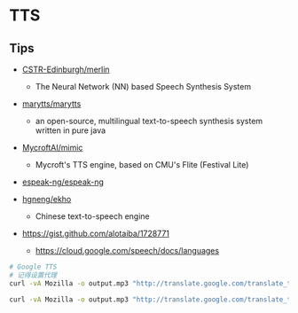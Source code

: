 # TTS

## Tips
* [CSTR-Edinburgh/merlin](https://github.com/CSTR-Edinburgh/merlin)
  * The Neural Network (NN) based Speech Synthesis System
* [marytts/marytts](https://github.com/marytts/marytts)
  * an open-source, multilingual text-to-speech synthesis system written in pure java
* [MycroftAI/mimic](https://github.com/MycroftAI/mimic)
  * Mycroft's TTS engine, based on CMU's Flite (Festival Lite)
* [espeak-ng/espeak-ng](https://github.com/espeak-ng/espeak-ng)
* [hgneng/ekho](https://github.com/hgneng/ekho)
  * Chinese text-to-speech engine


* https://gist.github.com/alotaiba/1728771
  * https://cloud.google.com/speech/docs/languages
```bash
# Google TTS
# 记得设置代理
curl -vA Mozilla -o output.mp3 "http://translate.google.com/translate_tts?ie=UTF-8&total=1&idx=0&textlen=32&client=tw-ob&q=Test&tl=En-gb"

curl -vA Mozilla -o output.mp3 "http://translate.google.com/translate_tts?ie=UTF-8&total=1&idx=0&textlen=32&client=tw-ob&q=您好&tl=cmn-Hans-CN"
```
